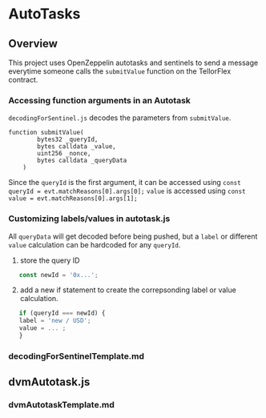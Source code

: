 # AutoTasks 

## Overview 
This project uses OpenZeppelin autotasks and sentinels to send a message everytime someone calls the ```submitValue``` function on the TellorFlex contract. 


### Accessing function arguments in an Autotask

```decodingForSentinel.js``` decodes the parameters from ```submitValue```. 
```    
function submitValue(
        bytes32 _queryId,
        bytes calldata _value,
        uint256 _nonce,
        bytes calldata _queryData
    )
```
Since the ```queryId``` is the first argument, it can be accessed using ``` const queryId = evt.matchReasons[0].args[0]; ```
``` value ``` is accessed using ``` const value = evt.matchReasons[0].args[1]; ```

### Customizing labels/values in autotask.js
All ```queryData``` will get decoded before being pushed, but a ```label``` or different ```value``` calculation can be hardcoded for any ```queryId```. 
  
  1. store the query ID 
  
  ```javascript 
     const newId = '0x...';
  ```
  
  2. add a new if statement to create the correpsonding label or value calculation.
  
  ```javascript
     if (queryId === newId) {
     label = 'new / USD';
     value = ... ;
     }
  ```


### decodingForSentinelTemplate.md

## dvmAutotask.js

### dvmAutotaskTemplate.md



